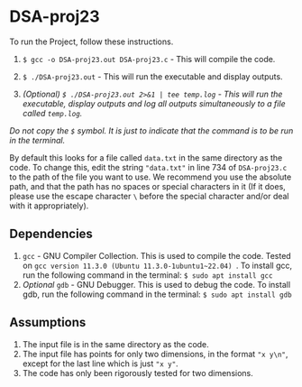 # DSA-proj23

To run the Project, follow these instructions.

1. ```$ gcc -o DSA-proj23.out DSA-proj23.c```  - This will compile the code.

2. ```$ ./DSA-proj23.out``` - This will run the executable and display outputs.

3. _(Optional) ```$ ./DSA-proj23.out 2>&1 | tee temp.log``` - This will run the executable, display outputs and log all outputs simultaneously to a file called ```temp.log```._

_Do not copy the ```$``` symbol. It is just to indicate that the command is to be run in the terminal._

By default this looks for a file called ```data.txt``` in the same directory as the code. To change this, edit the string ```"data.txt"``` in line 734 of ```DSA-proj23.c``` to the path of the file you want to use. We recommend you use the absolute path, and that the path has no spaces or special characters in it (If it does, please use the escape character ```\``` before the special character and/or deal with it appropriately).

## Dependencies
1. ```gcc``` - GNU Compiler Collection. This is used to compile the code. Tested on ```gcc version 11.3.0 (Ubuntu 11.3.0-1ubuntu1~22.04) ```.
To install gcc, run the following command in the terminal:
```$ sudo apt install gcc```
2. _Optional_ ```gdb``` - GNU Debugger. This is used to debug the code. To install gdb, run the following command in the terminal:
```$ sudo apt install gdb```

## Assumptions

1. The input file is in the same directory as the code.
2. The input file has points for only two dimensions, in the format ```"x y\n"```, except for the last line which is just ```"x y"```.
3. The code has only been rigorously tested for two dimensions.